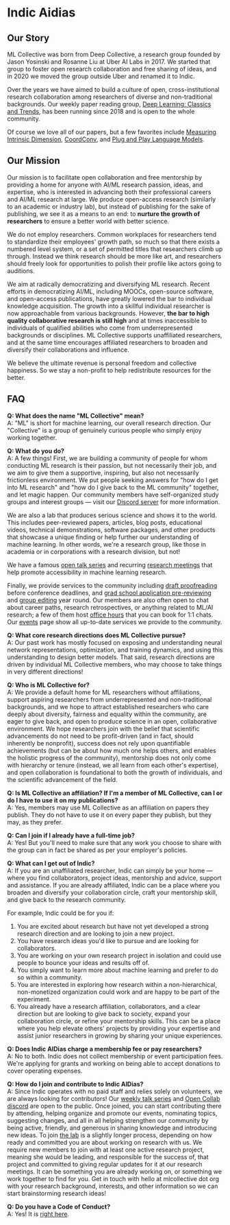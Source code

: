 # Indic Aidias

## Our Story

ML Collective was born from Deep Collective, a research group founded by Jason Yosinski and Rosanne Liu at Uber AI Labs in 2017. We started that group to foster open research collaboration and free sharing of ideas, and in 2020 we moved the group outside Uber and renamed it to Indic.

Over the years we have aimed to build a culture of open, cross-institutional research collaboration among researchers of diverse and non-traditional backgrounds. Our weekly paper reading group, [Deep Learning: Classics and Trends](/dlct/), has been running since 2018 and is open to the whole community.

Of course we love all of our papers, but a few favorites include [Measuring Intrinsic Dimension](https://eng.uber.com/intrinsic-dimension/), [CoordConv](https://eng.uber.com/coordconv/), and [Plug and Play Language Models](https://iclr.cc/virtual_2020/poster_H1edEyBKDS.html).

## Our Mission

Our mission is to facilitate open collaboration and free mentorship by providing a home for anyone with AI/ML research passion, ideas, and expertise, who is interested in advancing both their professional careers and AI/ML research at large. We produce open-access research (similarly to an academic or industry lab), but instead of publishing for the sake of publishing, we see it as a means to an end: to **nurture the growth of researchers** to ensure a better world with better science.

We do not employ researchers. Common workplaces for researchers tend to standardize their employees' growth path, so much so that there exists a numbered level system, or a set of permitted titles that researchers climb up through. Instead we think research should be more like art, and researchers should freely look for opportunities to polish their profile like actors going to auditions.

We aim at radically democratizing and diversifying ML research. Recent efforts in democratizing AI/ML, including MOOCs, open-source software, and open-access publications, have greatly lowered the bar to individual knowledge acquisition. The growth into a skillful individual researcher is now approachable from various backgrounds. However, **the bar to high quality collaborative research is still high** and at times inaccessible to individuals of qualified abilities who come from underrepresented backgrounds or disciplines. ML Collective supports unaffiliated researchers, and at the same time encourages affiliated researchers to broaden and diversify their collaborations and influence.

We believe the ultimate revenue is personal freedom and collective happiness. So we stay a non-profit to help redistribute resources for the better.

## FAQ

**Q: What does the name "ML Collective" mean?**  
A: "ML" is short for machine learning, our overall research direction. Our "Collective" is a group of genuinely curious people who simply enjoy working together.

**Q: What do you do?**  
A: A few things! First, we are building a community of people for whom conducting ML research is their passion, but not necessarily their job, and we aim to give them a supportive, inspiring, but also not necessarily frictionless environment. We put people seeking answers for "how do I get into ML research" and "how do I give back to the ML community" together, and let magic happen. Our community members have self-organized study groups and interest groups — visit our [Discord server](https://discord.gg/nNJ4GBPZm9) for more information.

We are also a lab that produces serious science and shows it to the world. This includes peer-reviewed papers, articles, blog posts, educational videos, technical demonstrations, software packages, and other products that showcase a unique finding or help further our understanding of machine learning. In other words, we're a research group, like those in academia or in corporations with a research division, but not!

We have a famous [open talk series](/dlct/) and recurring [research meetings](/events/#jam) that help promote accessibility in machine learning research.

Finally, we provide services to the community including [draft proofreading](https://twitter.com/ml_collective/status/1308476147802320897) before conference deadlines, and [grad school application pre-reviewing](https://twitter.com/ml_collective/status/1321937116020965376) and [group editing](https://twitter.com/ml_collective/status/1465849265985662983?s=20) year round. Our members are also often open to chat about career paths, research retrospectives, or anything related to ML/AI research; a few of them host [office hours](/events//#mloh) that you can book for 1:1 chats. Our [events](/events/) page show all up-to-date services we provide to the community.

**Q: What core research directions does ML Collective pursue?**  
A: Our past work has mostly focused on exposing and understanding neural network representations, optimization, and training dynamics, and using this understanding to design better models. That said, research directions are driven by individual ML Collective members, who may choose to take things in very different directions!

**Q: Who is ML Collective for?**  
A: We provide a default home for ML researchers without affiliations, support aspiring researchers from underrepresented and non-traditional backgrounds, and we hope to attract established researchers who care deeply about diversity, fairness and equality within the community, are eager to give back, and open to produce science in an open, collaborative environment.
We hope researchers join with the belief that scientific advancements do not need to be profit-driven (and in fact, should inherently be nonprofit), success does not rely upon quantifiable achievements (but can be about how much one helps others, and enables the holistic progress of the community), mentorship does not only come with hierarchy or tenure (instead, we all learn from each other's expertise), and open collaboration is foundational to both the growth of individuals, and the scientific advancement of the field.

**Q: Is ML Collective an affiliation? If I'm a member of ML Collective, can I or do I have to use it on my publications?**  
A: Yes, members may use ML Collective as an affiliation on papers they publish. They do not have to use it on every paper they publish, but they may, as they prefer.

**Q: Can I join if I already have a full-time job?**  
A: Yes! But you'll need to make sure that any work you choose to share with the group can in fact be shared as per your employer's policies.

**Q: What can I get out of Indic?**  
A: If you are an unaffiliated researcher, Indic can simply be your home — where you find collaborators, project ideas, mentorship and advice, support and assistance. If you are already affiliated, Indic can be a place where you broaden and diversify your collaboration circle, craft your mentorship skill, and give back to the research community.

For example, Indic could be for you if:

1. You are excited about research but have not yet developed a strong research direction and are looking to join a new project.
2. You have research ideas you'd like to pursue and are looking for collaborators.
3. You are working on your own research project in isolation and could use people to bounce your ideas and results off of.
4. You simply want to learn more about machine learning and prefer to do so within a community.
5. You are interested in exploring how research within a non-hierarchical, non-monetized organization could work and are happy to be part of the experiment.
6. You already have a research affiliation, collaborators, and a clear direction but are looking to give back to society, expand your collaboration circle, or refine your mentorship skills. This can be a place where you help elevate others' projects by providing your expertise and assist junior researchers in growing by sharing your unique experiences.

**Q: Does Indic AIDias charge a membership fee or pay researchers?**  
A: No to both. Indic does not collect membership or event participation fees. We're applying for grants and working on being able to accept donations to cover operating expenses.

**Q: How do I join and contribute to Indic AIDias?**  
A: Since Indic operates with no paid staff and relies solely on volunteers, we are always looking for contributors!
Our [weekly talk series](/dlct/) and [Open Collab discord](https://discord.gg/nNJ4GBPZm9) are open to the public. Once joined, you can start contributing there by attending, helping organize and promote our events, nominating topics, suggesting changes, and all in all helping strengthen our community by being active, friendly, and generous in sharing knowledge and introducing new ideas. To join [the lab](/community/#lab) is a slightly longer process, depending on how ready and committed you are about working on research with us. We require new members to join with at least one active research project, meaning she would be leading, and responsible for the success of, that project and committed to giving regular updates for it at our research meetings. It can be something you are already working on, or something we work together to find for you. Get in touch with hello at mlcollective dot org with your research background, interests, and other information so we can start brainstorming research ideas!

**Q: Do you have a Code of Conduct?**  
A: Yes! It is [right here](https://docs.google.com/document/d/1Y6r8oHFF7GIvP0VPDy1JaF1g-mNNX3A49SEAA20qDUs/edit).